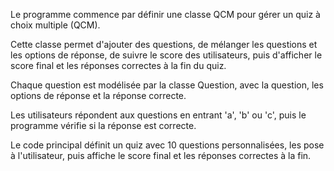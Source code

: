 Le programme commence par définir une classe QCM pour gérer un quiz à choix multiple (QCM).

Cette classe permet d'ajouter des questions, de mélanger les questions et les options de réponse, de suivre le score des utilisateurs, puis d'afficher le score final et les réponses correctes à la fin du quiz.

Chaque question est modélisée par la classe Question, avec la question, les options de réponse et la réponse correcte.

Les utilisateurs répondent aux questions en entrant 'a', 'b' ou 'c', puis le programme vérifie si la réponse est correcte.

Le code principal définit un quiz avec 10 questions personnalisées, les pose à l'utilisateur, puis affiche le score final et les réponses correctes à la fin.